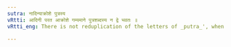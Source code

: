 ```yaml
---
sutra: नादिन्याक्रोशे पुत्रस्य
vRtti: आदिनी परत आक्रोशे गम्यमाने पुत्रशब्दस्य न द्वे भवतः ॥
vRtti_eng: There is not reduplication of the letters of _putra_', when the word _adini_ follows, the sense being that of reviling or cursing.

---
```

